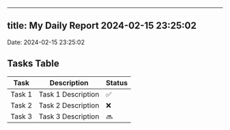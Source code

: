 
---
title: My Daily Report 2024-02-15 23:25:02
---

Date: 2024-02-15 23:25:02

## Tasks Table

| Task | Description | Status |
|------|-------------|--------|
| Task 1 | Task 1 Description | ✅ |
| Task 2 | Task 2 Description | ❌ |
| Task 3 | Task 3 Description | 🔜 |
